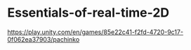 # Essentials-of-real-time-2D
https://play.unity.com/en/games/85e22c41-f2fd-4720-9c17-0f062ea37903/pachinko
